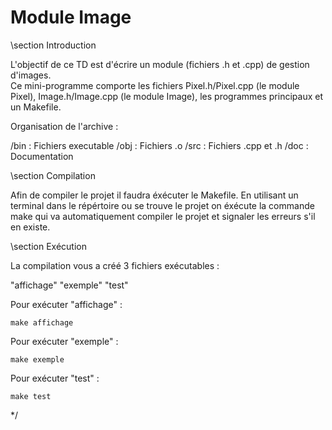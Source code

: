 # Module Image
\section Introduction

L'objectif de ce TD est d'écrire un module (fichiers .h et .cpp) de gestion d'images.  
Ce mini-programme comporte les fichiers Pixel.h/Pixel.cpp (le module Pixel), Image.h/Image.cpp (le module Image), les programmes principaux et un Makefile.


Organisation de l'archive :

/bin : Fichiers executable
/obj : Fichiers .o
/src : Fichiers .cpp et .h
/doc : Documentation



\section Compilation

Afin de compiler le projet il faudra éxécuter le Makefile. En utilisant un terminal dans le répértoire ou se trouve le projet on éxécute la commande make qui va automatiquement compiler le projet
et signaler les erreurs s'il en existe.


\section Exécution

La compilation vous a créé 3 fichiers exécutables :

"affichage"
"exemple"
"test"

Pour exécuter "affichage" :

	make affichage

Pour exécuter "exemple" :

	make exemple

Pour exécuter "test" :

	make test


*/
